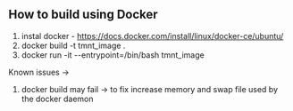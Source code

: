 ## How to build using Docker

1. instal docker - https://docs.docker.com/install/linux/docker-ce/ubuntu/
2. docker build -t tmnt_image .
3. docker run -it --entrypoint=/bin/bash tmnt_image

Known issues ->

1. docker build may fail -> to fix increase memory and swap file used by the docker daemon

